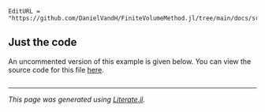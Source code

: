```@meta
EditURL = "https://github.com/DanielVandH/FiniteVolumeMethod.jl/tree/main/docs/src/literate_wyos/laplaces_equation.jl"
```

## Just the code
An uncommented version of this example is given below.
You can view the source code for this file [here](https://github.com/DanielVandH/FiniteVolumeMethod.jl/tree/main/docs/src/literate_wyos/laplaces_equation.jl).

```julia

```

---

*This page was generated using [Literate.jl](https://github.com/fredrikekre/Literate.jl).*

